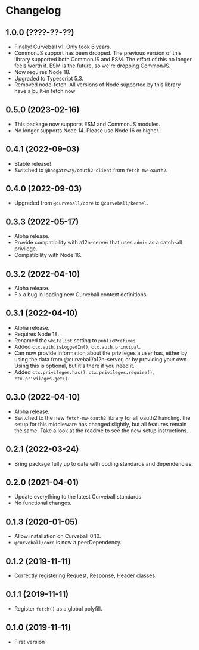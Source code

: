 Changelog
=========

1.0.0 (????-??-??)
------------------

* Finally! Curveball v1. Only took 6 years.
* CommonJS support has been dropped. The previous version of this library
  supported both CommonJS and ESM. The effort of this no longer feels worth it.
  ESM is the future, so we're dropping CommonJS.
* Now requires Node 18.
* Upgraded to Typescript 5.3.
* Removed node-fetch. All versions of Node supported by this library have a
  built-in fetch now


0.5.0 (2023-02-16)
------------------

* This package now supports ESM and CommonJS modules.
* No longer supports Node 14. Please use Node 16 or higher.


0.4.1 (2022-09-03)
------------------

* Stable release!
* Switched to `@badgateway/oauth2-client` from `fetch-mw-oauth2`.


0.4.0 (2022-09-03)
------------------

* Upgraded from `@curveball/core` to `@curveball/kernel`.


0.3.3 (2022-05-17)
------------------

* Alpha release.
* Provide compatibility with a12n-server that uses `admin` as a catch-all
  privilege.
* Compatibility with Node 16.


0.3.2 (2022-04-10)
------------------

* Alpha release.
* Fix a bug in loading new Curveball context definitions.


0.3.1 (2022-04-10)
------------------

* Alpha release.
* Requires Node 18.
* Renamed the `whitelist` setting to `publicPrefixes`.
* Added `ctx.auth.isLoggedIn()`, `ctx.auth.principal`.
* Can now provide information about the privileges a user has, either by using
  the data from @curveball/a12n-server, or by providing your own. Using this is
  optional, but it's there if you need it.
* Added `ctx.privileges.has()`, `ctx.privileges.require()`,
  `ctx.privileges.get()`.


0.3.0 (2022-04-10)
------------------

* Alpha release.
* Switched to the new `fetch-mw-oauth2` library for all oauth2 handling. the
  setup for this middleware has changed slightly, but all features remain the
  same. Take a look at the readme to see the new setup instructions.


0.2.1 (2022-03-24)
------------------

* Bring package fully up to date with coding standards and dependencies.


0.2.0 (2021-04-01)
------------------

* Update everything to the latest Curveball standards.
* No functional changes.


0.1.3 (2020-01-05)
------------------

* Allow installation on Curveball 0.10.
* `@curveball/core` is now a peerDependency.


0.1.2 (2019-11-11)
------------------

* Correctly registering Request, Response, Header classes.


0.1.1 (2019-11-11)
------------------

* Register `fetch()` as a global polyfill.


0.1.0 (2019-11-11)
------------------

* First version
